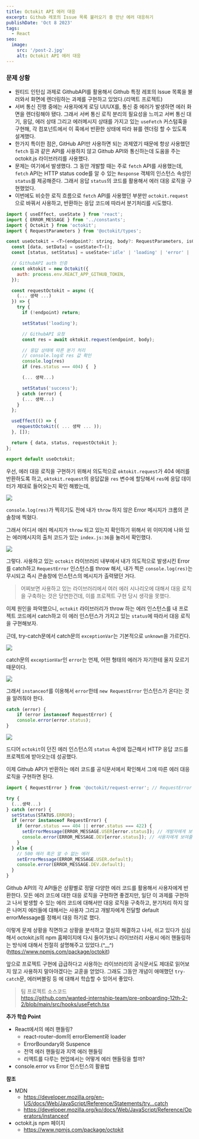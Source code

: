 ```yaml
---
title: Octokit API 에러 대응
excerpt: Github 레포의 Issue 목록 불러오기 중 만난 에러 대응하기
publishDate: 'Oct 8 2023'
tags:
  - React
seo:
  image:
    src: '/post-2.jpg'
    alt: Octokit API 에러 대응
---
```


### 문제 상황

- 원티드 인턴십 과제로 GithubAPI를 활용해서 Github 특정 레포의 Issue 목록을 불러와서 화면에 렌더링하는 과제를 구현하고 있었다.(리액트 프로젝트)
- 서버 통신 진행 중에는 사용자에게 로딩 UI/UX를, 통신 중 에러가 발생하면 에러 화면을 렌더링해야 됐다. 그래서 서버 통신 로직 분리의 필요성을 느끼고 서버 통신 대기, 응답, 에러 상태 그리고 에러메시지 상태를 가지고 있는 `useFetch` 커스텀훅을 구현해, 각 컴포넌트에서 이 훅에서 반환한 상태에 따라 뷰를 렌더링 할 수 있도록 설계했다.
- 한가지 특이한 점은, GitHub API만 사용하면 되는 과제였기 때문에 항상 사용했던 `fetch` 등과 같은 API를 사용하지 않고 Github API와 통신하는데 도움을 주는 octokit.js 라이브러리를 사용했다.
- 문제는 여기에서 발생했다. 그 동안 개발할 때는 주로 `fetch` API를 사용했는데, `fetch` API는 HTTP status code를 알 수 있는 `Response` 객체의 인스턴스 속성인 `status`를 제공해준다. 그래서 응답 `status`의 코드를 활용해서 에러 대응 로직을 구현했었다.
- 이번에도 비슷한 로직 흐름으로 `fetch` API를 사용했던 부분만 `octokit.request`으로 바꿔서 사용하고, 반환하는 응답 코드에 따라서 분기처리를 시도했다.

```javascript
import { useEffect, useState } from 'react';
import { ERROR_MESSAGE } from '../constants';
import { Octokit } from 'octokit';
import { RequestParameters } from '@octokit/types';

const useOctokit = <T>(endpoint?: string, body?: RequestParameters, isGetData?: boolean) => {
  const [data, setData] = useState<T>();
  const [status, setStatus] = useState<'idle' | 'loading' | 'error' | 'success'>('idle');

  // GithubAPI auth 인증
  const oktokit = new Octokit({
	auth: process.env.REACT_APP_GITHUB_TOKEN,
  });

  const requestOctokit = async ({
  	(... 생략 ...)
  }) => {
    try {
      if (!endpoint) return;

      setStatus('loading');

      // GithubAPI 요청
      const res = await oktokit.request(endpoint, body);

      // 응답 상태에 따른 분기 처리
      // console.log로 res 값 확인
      console.log(res)
      if (res.status === 404) {  }

      (... 생략...)

      setStatus('success');
    } catch (error) {
      (... 생략...)
    }
  };

  useEffect(() => {
    requestOctokit(( ... 생략 ... ));
  }, []);

  return { data, status, requestOctokit };
};

export default useOctokit;
```

우선, 에러 대응 로직을 구현하기 위해서 의도적으로 `oktokit.request`가 404 에러를 반환하도록 하고, `oktokit.request`의 응답값을 `res` 변수에 할당해서 `res`에 응답 데이터가 제대로 들어오는지 확인 해봤는데,

![](https://velog.velcdn.com/images/sjuhan123/post/27df1d75-c706-4e67-9c64-5f4d6ff50a04/image.png)

`console.log(res)`가 찍히기도 전에 내가 `throw` 하지 않은 Error 메시지가 크롬의 콘솔창에 찍혔다.

그래서 어디서 에러 메시지가 `throw` 되고 있는지 확인하기 위해서 위 이미지에 나와 있는 에러메시지의 출처 코드가 있는 `index.js:36`을 눌러서 확인했다.

![](https://velog.velcdn.com/images/sjuhan123/post/33fefe70-d003-4d76-b98e-cc89fc8eb1c9/image.gif)

그렇다. 사용하고 있는 `octokit` 라이브러리 내부에서 내가 의도적으로 발생시킨 Error를 catch하고 `RequestError` 인스턴스를 throw 해서, 내가 찍은 `console.log(res)`는 무시되고 즉시 콘솔창에 인스턴스의 메시지가 출력됐던 거다.

> 어찌보면 사용하고 있는 라이브러리에서 여러 에러 시나리오에 대해서 대응 로직을 구축하는 것은 당연한건데, 이를 프로젝트 구현 당시 생각을 못했다.

이제 원인을 파악했으니, `octokit` 라이브러리가 throw 하는 에러 인스턴스를 내 프로젝트 코드에서 catch하고 이 에러 인스턴스가 가지고 있는 `status`에 따라서 대응 로직을 구현해보자.

근데, try-catch문에서 catch문의 `exceptionVar`는 기본적으로 `unknown`을 가르킨다.

![](https://velog.velcdn.com/images/sjuhan123/post/a87a4b81-ecd0-44fb-84e6-cd4757085471/image.png)

catch문의 `exceptionVar`인 `error`는 언제, 어떤 형태의 에러가 자기한테 올지 모르기 때문이다.

![](https://velog.velcdn.com/images/sjuhan123/post/9ca15fd9-d30d-4ecc-97f9-a5480955dad6/image.png)

그래서 `instanceof`를 이용해서 `error`한테 `new RequestError` 인스턴스가 온다는 것을 알려줘야 한다.

```js
catch (error) {
	if (error instanceof RequestError) {
	console.error(error.status);
}
```

![](https://velog.velcdn.com/images/sjuhan123/post/a1646910-e182-442d-899e-0af74b478bae/image.png)

드디어 `octokit`이 던진 에러 인스턴스의 `status` 속성에 접근해서 HTTP 응답 코드를 프로젝트에 받아오는데 성공했다.

이제 Github API가 반환하는 에러 코드를 공식문서에서 확인해서 그에 따른 에러 대응 로직을 구현하면 된다.

```js
import { RequestError } from '@octokit/request-error'; // RequestError 인스턴스를 @octokit/request-error 패키지에서 가져왔다.

try {
  (...생략...)
} catch (error) {
  setStatus(STATUS.ERROR);
  if (error instanceof RequestError) {
    if (error.status === 404 || error.status === 422) {
      setErrorMessage(ERROR_MESSAGE.USER[error.status]); // 개발자에게 보여줄 에러 메시지
      console.error(ERROR_MESSAGE.DEV[error.status]); // 사용자에게 보여줄 에러 메시지
    }
  } else {
    // 500 에러 혹은 알 수 없는 에러
    setErrorMessage(ERROR_MESSAGE.USER.default);
    console.error(ERROR_MESSAGE.DEV.default);
  }
}
```

Github API의 각 API들은 상황별로 정말 다양한 에러 코드를 활용해서 사용자에게 반환한다. 모든 에러 코드에 대한 대응 로직을 구현하면 좋겠지만, 일단 이 과제를 구현하고 나서 발생할 수 있는 에러 코드에 대해서만 대응 로직을 구축하고, 분기처리 하지 않은 나머지 에러들에 대해서는 사용자 그리고 개발자에게 전달할 default errorMessage를 정해서 대응 하기로 했다.

이렇게 문제 상황을 직면하고 상황을 분석하고 열심히 해결하고 나서, 쉬고 있다가 심심해서 octokit.js의 npm 홈페이지에 다시 들어가보니 라이브러리 사용시 에러 핸들링하는 방식에 대해서 친절히 설명해주고 있었다.(^\_\_^)(https://www.npmjs.com/package/octokit)

앞으로 프로젝트 구현에 급급하다고 사용하는 라이브러리의 공식문서도 제대로 읽어보지 않고 사용하지 말아야겠다는 교훈을 얻었다. 그래도 그동안 개념이 애매했던 `try-catch`문, 에러버블링 등 에 대해서 학습할 수 있어서 좋았다.

> 팀 프로젝트 소스코드  
> https://github.com/wanted-internship-team/pre-onboarding-12th-2-2/blob/main/src/hooks/useFetch.tsx

**추가 학습 Point**

- React에서의 에러 핸들링?
  - react-router-dom의 errorElement와 loader
  - ErrorBoundary와 Suspence
  - 전역 에러 핸들링과 지역 에러 핸들링
  - 리액트를 다루는 현업에서는 어떻게 에러 핸들링을 할까?
- console.error vs Error 인스턴스의 활용법

**참조**

- MDN
  - https://developer.mozilla.org/en-US/docs/Web/JavaScript/Reference/Statements/try...catch
  - https://developer.mozilla.org/ko/docs/Web/JavaScript/Reference/Operators/instanceof
- octokit.js npm 페이지
  - https://www.npmjs.com/package/octokit
